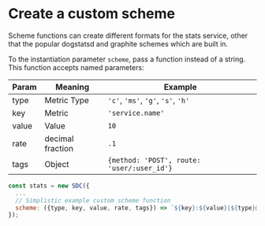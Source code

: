 # Create a custom scheme
Scheme functions can create different formats for the stats service, other that the popular dogstatsd and graphite schemes which are built in.

To the instantiation parameter `scheme`, pass a function instead of a string. This function accepts named parameters:

| Param | Meaning | Example
| - | - | -
| type | Metric Type | `'c'`, `'ms'`, `'g'`, `'s'`, `'h'`
| key | Metric | `'service.name'`
| value | Value | `10`
| rate | decimal fraction | `.1`
| tags | Object | `{method: 'POST', route: 'user/:user_id'}`

```js
const stats = new SDC({
  ...
  // Simplistic example custom scheme function
  scheme: ({type, key, value, rate, tags}) => `${key}:${value}|${type}@${rate}#${Object.entries(tags).map(tag => tag.join(':')).join(',')}`
});
```

